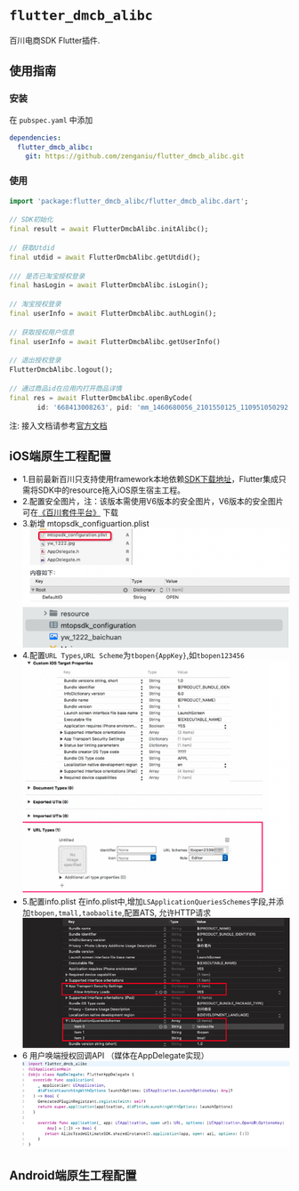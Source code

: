 # `flutter_dmcb_alibc`

百川电商SDK Flutter插件.

## 使用指南

### 安装
在 `pubspec.yaml` 中添加

```yaml
dependencies:
  flutter_dmcb_alibc:
    git: https://github.com/zenganiu/flutter_dmcb_alibc.git
```
### 使用
 ```dart
import 'package:flutter_dmcb_alibc/flutter_dmcb_alibc.dart';

// SDK初始化
final result = await FlutterDmcbAlibc.initAlibc();

// 获取Utdid
final utdid = await FlutterDmcbAlibc.getUtdid();

/// 是否已淘宝授权登录
final hasLogin = await FlutterDmcbAlibc.isLogin();

// 淘宝授权登录
final userInfo = await FlutterDmcbAlibc.authLogin();

// 获取授权用户信息
final userInfo = await FlutterDmcbAlibc.getUserInfo()

// 退出授权登录
FlutterDmcbAlibc.logout();

// 通过商品id在应用内打开商品详情
final res = await FlutterDmcbAlibc.openByCode(
        id: '668413008263', pid: 'mm_1460680056_2101550125_110951050292', relationId: '2763056884');
 ```    

注: 接入文档请参考[官方文档](https://open.taobao.com/docV3.htm?spm=a219a.7386797.0.0.3164669aY2U1pz&source=search&docId=118593&docType=1#5.2)
## iOS端原生工程配置

* 1.目前最新百川只支持使用framework本地依赖[SDK下载地址](http://baichuan-sdk-staged.cn-hangzhou.oss-pub.aliyun-inc.com/52/ios/5.0.0.8/AlibcTradeUltimateSDK_all_package.zip)，Flutter集成只需将SDK中的resource拖入iOS原生宿主工程。
* 2.配置安全图片，注：该版本需使用V6版本的安全图片，V6版本的安全图片可在[《百川套件平台》](https://suite.baichuan.taobao.com/?spm=a219a.15212433.0.0.1ba0669aPCREYJ#/index) 下载
* 3.新增 mtopsdk_configuartion.plist
![](./docs/img_2.png)
![](./docs/img_1.png)
* 4.配置`URL Types`,`URL Scheme`为`tbopen{AppKey}`,如`tbopen123456`
 ![](./docs/img_3.png)
* 5.配置info.plist
  在info.plist中,增加`LSApplicationQueriesSchemes`字段,并添加`tbopen,tmall,taobaolite`,配置ATS, 允许HTTP请求
   ![](./docs/img_4.png)
* 6 用户唤端授权回调API （媒体在AppDelegate实现）
  ![](./docs/img_5.png)
  
  
## Android端原生工程配置

